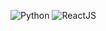 ![Python](https://img.shields.io/badge/Python-3.8%2B-blue) ![ReactJS](https://img.shields.io/badge/ReactJS-18.1%2B-red)


